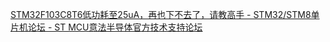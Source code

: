 [STM32F103C8T6低功耗至25uA，再也下不去了，请教高手 - STM32/STM8单片机论坛 - ST MCU意法半导体官方技术支持论坛](https://bbs.21ic.com/icview-558242-1-1.html)